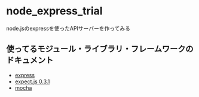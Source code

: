 # node_express_trial
node.jsのexpressを使ったAPIサーバーを作ってみる

## 使ってるモジュール・ライブラリ・フレームワークのドキュメント

- [express](http://hideyukisaito.github.io/expressjs-doc_ja/guide/)
- [expect.js 0.3.1](https://github.com/Automattic/expect.js/blob/0.3.1/README.md)
- [mocha](http://mochajs.org/)
